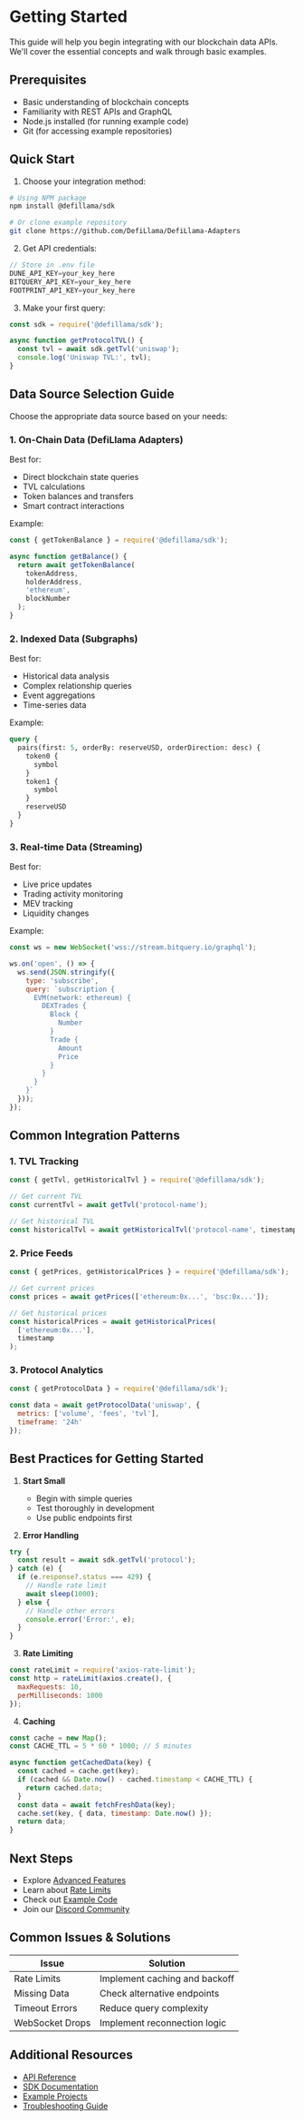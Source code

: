 # Getting Started

This guide will help you begin integrating with our blockchain data APIs. We'll cover the essential concepts and walk through basic examples.

## Prerequisites

- Basic understanding of blockchain concepts
- Familiarity with REST APIs and GraphQL
- Node.js installed (for running example code)
- Git (for accessing example repositories)

## Quick Start

1. Choose your integration method:
```bash
# Using NPM package
npm install @defillama/sdk

# Or clone example repository
git clone https://github.com/DefiLlama/DefiLlama-Adapters
```

2. Get API credentials:
```javascript
// Store in .env file
DUNE_API_KEY=your_key_here
BITQUERY_API_KEY=your_key_here
FOOTPRINT_API_KEY=your_key_here
```

3. Make your first query:
```javascript
const sdk = require('@defillama/sdk');

async function getProtocolTVL() {
  const tvl = await sdk.getTvl('uniswap');
  console.log('Uniswap TVL:', tvl);
}
```

## Data Source Selection Guide

Choose the appropriate data source based on your needs:

### 1. On-Chain Data (DefiLlama Adapters)
Best for:
- Direct blockchain state queries
- TVL calculations
- Token balances and transfers
- Smart contract interactions

Example:
```javascript
const { getTokenBalance } = require('@defillama/sdk');

async function getBalance() {
  return await getTokenBalance(
    tokenAddress,
    holderAddress,
    'ethereum',
    blockNumber
  );
}
```

### 2. Indexed Data (Subgraphs)
Best for:
- Historical data analysis
- Complex relationship queries
- Event aggregations
- Time-series data

Example:
```graphql
query {
  pairs(first: 5, orderBy: reserveUSD, orderDirection: desc) {
    token0 {
      symbol
    }
    token1 {
      symbol
    }
    reserveUSD
  }
}
```

### 3. Real-time Data (Streaming)
Best for:
- Live price updates
- Trading activity monitoring
- MEV tracking
- Liquidity changes

Example:
```javascript
const ws = new WebSocket('wss://stream.bitquery.io/graphql');

ws.on('open', () => {
  ws.send(JSON.stringify({
    type: 'subscribe',
    query: `subscription {
      EVM(network: ethereum) {
        DEXTrades {
          Block {
            Number
          }
          Trade {
            Amount
            Price
          }
        }
      }
    }`
  }));
});
```

## Common Integration Patterns

### 1. TVL Tracking
```javascript
const { getTvl, getHistoricalTvl } = require('@defillama/sdk');

// Get current TVL
const currentTvl = await getTvl('protocol-name');

// Get historical TVL
const historicalTvl = await getHistoricalTvl('protocol-name', timestamp);
```

### 2. Price Feeds
```javascript
const { getPrices, getHistoricalPrices } = require('@defillama/sdk');

// Get current prices
const prices = await getPrices(['ethereum:0x...', 'bsc:0x...']);

// Get historical prices
const historicalPrices = await getHistoricalPrices(
  ['ethereum:0x...'],
  timestamp
);
```

### 3. Protocol Analytics
```javascript
const { getProtocolData } = require('@defillama/sdk');

const data = await getProtocolData('uniswap', {
  metrics: ['volume', 'fees', 'tvl'],
  timeframe: '24h'
});
```

## Best Practices for Getting Started

1. **Start Small**
   - Begin with simple queries
   - Test thoroughly in development
   - Use public endpoints first

2. **Error Handling**
```javascript
try {
  const result = await sdk.getTvl('protocol');
} catch (e) {
  if (e.response?.status === 429) {
    // Handle rate limit
    await sleep(1000);
  } else {
    // Handle other errors
    console.error('Error:', e);
  }
}
```

3. **Rate Limiting**
```javascript
const rateLimit = require('axios-rate-limit');
const http = rateLimit(axios.create(), { 
  maxRequests: 10,
  perMilliseconds: 1000
});
```

4. **Caching**
```javascript
const cache = new Map();
const CACHE_TTL = 5 * 60 * 1000; // 5 minutes

async function getCachedData(key) {
  const cached = cache.get(key);
  if (cached && Date.now() - cached.timestamp < CACHE_TTL) {
    return cached.data;
  }
  const data = await fetchFreshData(key);
  cache.set(key, { data, timestamp: Date.now() });
  return data;
}
```

## Next Steps

- Explore [Advanced Features](../advanced/README.md)
- Learn about [Rate Limits](../rate-limits/README.md)
- Check out [Example Code](../examples/README.md)
- Join our [Discord Community](https://discord.gg/defillama)

## Common Issues & Solutions

| Issue | Solution |
|-------|----------|
| Rate Limits | Implement caching and backoff |
| Missing Data | Check alternative endpoints |
| Timeout Errors | Reduce query complexity |
| WebSocket Drops | Implement reconnection logic |

## Additional Resources

- [API Reference](../api-reference/README.md)
- [SDK Documentation](../sdk/README.md)
- [Example Projects](../examples/projects/README.md)
- [Troubleshooting Guide](../troubleshooting/README.md) 